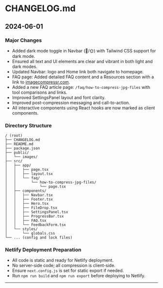 # CHANGELOG.md

## 2024-06-01

### Major Changes
- Added dark mode toggle in Navbar (🌙/🌞) with Tailwind CSS support for dark mode.
- Ensured all text and UI elements are clear and vibrant in both light and dark modes.
- Updated Navbar: logo and Home link both navigate to homepage.
- FAQ page: Added detailed FAQ content and a Resources section with a link to [imagecompressr.com](https://imagecompressr.com/).
- Added a new FAQ article page: `/faq/how-to-compress-jpg-files` with tool comparisons and links.
- Improved SettingsPanel layout and font clarity.
- Improved post-compression messaging and call-to-action.
- All interactive components using React hooks are now marked as client components.

### Directory Structure
```
/ (root)
├── CHANGELOG.md
├── README.md
├── package.json
├── public/
│   └── images/
├── src/
│   ├── app/
│   │   ├── page.tsx
│   │   ├── layout.tsx
│   │   └── faq/
│   │       └── how-to-compress-jpg-files/
│   │           └── page.tsx
│   ├── components/
│   │   ├── Navbar.tsx
│   │   ├── Footer.tsx
│   │   ├── Hero.tsx
│   │   ├── FileDrop.tsx
│   │   ├── SettingsPanel.tsx
│   │   ├── ProgressBar.tsx
│   │   ├── FAQ.tsx
│   │   └── FeedbackForm.tsx
│   └── styles/
│       └── globals.css
└── ... (config and lock files)
```

### Netlify Deployment Preparation
- All code is static and ready for Netlify deployment.
- No server-side code; all compression is client-side.
- Ensure `next.config.js` is set for static export if needed.
- Run `npm run build` and `npm run export` before deploying to Netlify.

--- 